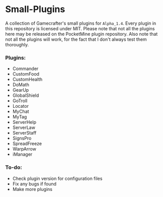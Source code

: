# Small-Plugins
A collection of Gamecrafter's small plugins for `Alpha_1.4`. Every plugin in this repository is licensed under MIT. Please
note that not all the plugins here may be released on the PocketMine plugin repository. Also note that not all the plugins will work, for the fact that I don't always test them thoroughly.

### Plugins:
* Commander
* CustomFood
* CustomHealth
* DoMath
* GearUp
* GlobalShield
* GoTroll
* Locator
* MyChat
* MyTag
* ServerHelp
* ServerLaw
* ServerStaff
* SignsPro
* SpreadFreeze
* WarpArrow
* iManager

### To-do:
* Check plugin version for configuration files
* Fix any bugs if found
* Make more plugins
